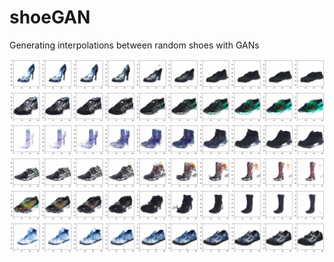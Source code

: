 # shoeGAN
Generating interpolations between random shoes with GANs

<img src = "https://raw.githubusercontent.com/Mayukhdeb/shoeGAN/master/images/shoes_1.png">
<img src = "https://raw.githubusercontent.com/Mayukhdeb/shoeGAN/master/images/shoes_2.png">
<img src = "https://raw.githubusercontent.com/Mayukhdeb/shoeGAN/master/images/shoes_3.png">
<img src = "https://raw.githubusercontent.com/Mayukhdeb/shoeGAN/master/images/shoes_4.png">
<img src = "https://raw.githubusercontent.com/Mayukhdeb/shoeGAN/master/images/shoes_5.png">
<img src = "https://raw.githubusercontent.com/Mayukhdeb/shoeGAN/master/images/shoes_6.png">
